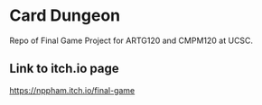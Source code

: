 # Card Dungeon
Repo of Final Game Project for ARTG120 and CMPM120 at UCSC.

## Link to itch.io page
https://nppham.itch.io/final-game
